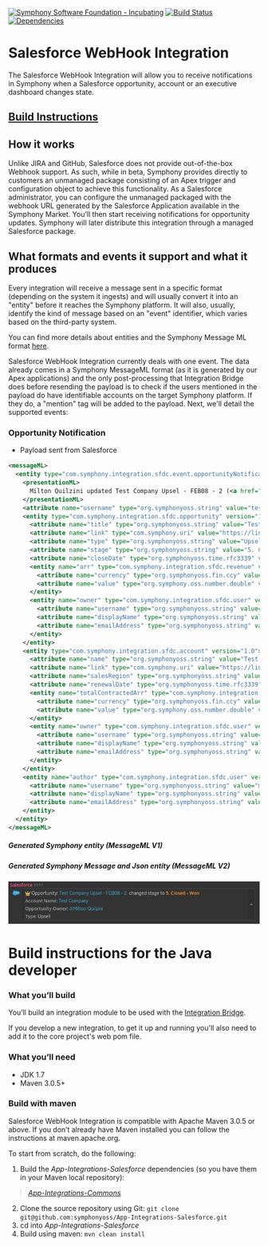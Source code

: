 [![Symphony Software Foundation - Incubating](https://cdn.rawgit.com/symphonyoss/contrib-toolbox/master/images/ssf-badge-incubating.svg)](https://symphonyoss.atlassian.net/wiki/display/FM/Incubating) [![Build Status](https://travis-ci.org/symphonyoss/App-Integrations-Salesforce.svg?branch=dev)](https://travis-ci.org/symphonyoss/App-Integrations-Salesforce) [![Dependencies](https://www.versioneye.com/user/projects/58d049f66893fd003b3c3dab/badge.svg?style=flat-square)](https://www.versioneye.com/user/projects/58d049f66893fd003b3c3dab)

# Salesforce WebHook Integration
The Salesforce WebHook Integration will allow you to receive notifications in Symphony when a Salesforce opportunity, account or an executive dashboard changes state.

## [Build Instructions](#build-instructions-for-the-java-developer)

## How it works
Unlike JIRA and GitHub, Salesforce does not provide out-of-the-box Webhook support. As such, while in beta, Symphony provides directly to customers an unmanaged package consisting of an Apex trigger and configuration object to achieve this functionality. As a Salesforce administrator, you can configure the unmanaged packaged with the webhook URL generated by the Salesforce Application available in the Symphony Market. You’ll then start receiving notifications for opportunity updates. Symphony will later distribute this integration through a managed Salesforce package.

## What formats and events it support and what it produces
Every integration will receive a message sent in a specific format (depending on the system it ingests) and will usually convert it into an "entity" before it reaches the Symphony platform. It will also, usually, identify the kind of message based on an "event" identifier, which varies based on the third-party system.

You can find more details about entities and the Symphony Message ML format [here](https://github.com/symphonyoss/App-Integrations-Core#the-message-ml-format).

Salesforce WebHook Integration currently deals with one event. 
The data already comes in a Symphony MessageML format (as it is generated by our Apex applications) and the only post-processing that Integration Bridge does before resending the payload is to check if the users mentioned in the payload do have identifiable accounts on the target Symphony platform. If they do, a "mention" tag will be added to the payload. Next, we'll detail the supported events:

### Opportunity Notification

* Payload sent from Salesforce
```xml
<messageML>
  <entity type="com.symphony.integration.sfdc.event.opportunityNotification" version="1.0">
    <presentationML>
      Milton Quilzini updated Test Company Upsel - FEB08 - 2 (<a href="https://link.to.the.opportunity.at.salesforce/path/to/the/opportunity/at/salesforce"/>) to stage <b>5. Closed - Won</b>
    </presentationML>
    <attribute name="username" type="org.symphonyoss.string" value="test" />
    <entity type="com.symphony.integration.sfdc.opportunity" version="1.0">
      <attribute name="title" type="org.symphonyoss.string" value="Test Company Upsel - FEB08 - 2"/>
      <attribute name="link" type="com.symphony.uri" value="https://link.to.the.opportunity.at.salesforce/path/to/the/opportunity/at/salesforce"/>
      <attribute name="type" type="org.symphonyoss.string" value="Upsell"/>
      <attribute name="stage" type="org.symphonyoss.string" value="5. Closed - Won"/>
      <attribute name="closeDate" type="org.symphonyoss.time.rfc3339" value="2016-08-05T14:42:09.992Z"/>
      <entity name="arr" type="com.symphony.integration.sfdc.revenue" version="1.0">
        <attribute name="currency" type="org.symphonyoss.fin.ccy" value="USD"/>
        <attribute name="value" type="org.symphony.oss.number.double" value="288000.00"/>
      </entity>
      <entity name="owner" type="com.symphony.integration.sfdc.user" version="1.0">
        <attribute name="username" type="org.symphonyoss.string" value="mquilzini"/>
        <attribute name="displayName" type="org.symphonyoss.string" value="Milton Quilzini"/>
        <attribute name="emailAddress" type="org.symphonyoss.string" value="mquilzini@symphony.com"/>
      </entity>
    </entity>
    <entity type="com.symphony.integration.sfdc.account" version="1.0">
      <attribute name="name" type="org.symphonyoss.string" value="Test Company"/>
      <attribute name="link" type="com.symphony.uri" value="https://link.to.the.account.at.salesforce/path/to/the/account/at/salesforce"/>
      <attribute name="salesRegion" type="org.symphonyoss.string" value="Americas"/>
      <attribute name="renewalDate" type="org.symphonyoss.time.rfc3339" value="2016-08-05T14:42:09.992Z"/>
      <entity name="totalContractedArr" type="com.symphony.integration.sfdc.revenue" version="1.0">
        <attribute name="currency" type="org.symphonyoss.fin.ccy" value="USD"/>
        <attribute name="value" type="org.symphony.oss.number.double" value="288000.00"/>
      </entity>
      <entity name="owner" type="com.symphony.integration.sfdc.user" version="1.0">
        <attribute name="username" type="org.symphonyoss.string" value="mquilzini"/>
        <attribute name="displayName" type="org.symphonyoss.string" value="Milton Quilzini"/>
        <attribute name="emailAddress" type="org.symphonyoss.string" value="mquilzini@symphony.com"/>
      </entity>
    </entity>
    <entity name="author" type="com.symphony.integration.sfdc.user" version="1.0">
      <attribute name="username" type="org.symphonyoss.string" value="mquilzini"/>
      <attribute name="displayName" type="org.symphonyoss.string" value="Milton Quilzini"/>
      <attribute name="emailAddress" type="org.symphonyoss.string" value="mquilzini@symphony.com"/>
    </entity>
  </entity>
</messageML>
```

##### Generated Symphony entity (MessageML V1)


##### Generated Symphony Message and Json entity (MessageML V2)


![Opportunity](src/docs/sample/sample_opportunity_rendered.png)

# Build instructions for the Java developer

### What you’ll build
You’ll build an integration module to be used with the [Integration Bridge](https://github.com/symphonyoss/App-Integrations-Core).

If you develop a new integration, to get it up and running you'll also need to add it to the core project's web pom file.

### What you’ll need
* JDK 1.7
* Maven 3.0.5+

### Build with maven
Salesforce WebHook Integration is compatible with Apache Maven 3.0.5 or above. If you don’t already have Maven installed you can follow the instructions at maven.apache.org.

To start from scratch, do the following:

1. Build the _App-Integrations-Salesforce_ dependencies (so you have them in your Maven local repository):
> [_App-Integrations-Commons_](https://github.com/symphonyoss/App-Integrations-Commons)
2. Clone the source repository using Git: `git clone git@github.com:symphonyoss/App-Integrations-Salesforce.git`
3. cd into _App-Integrations-Salesforce_
4. Build using maven: `mvn clean install`
